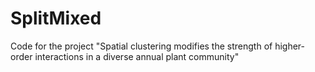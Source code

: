 # SplitMixed
Code for the project "Spatial clustering modifies the strength of higher-order interactions in a diverse annual plant community"
